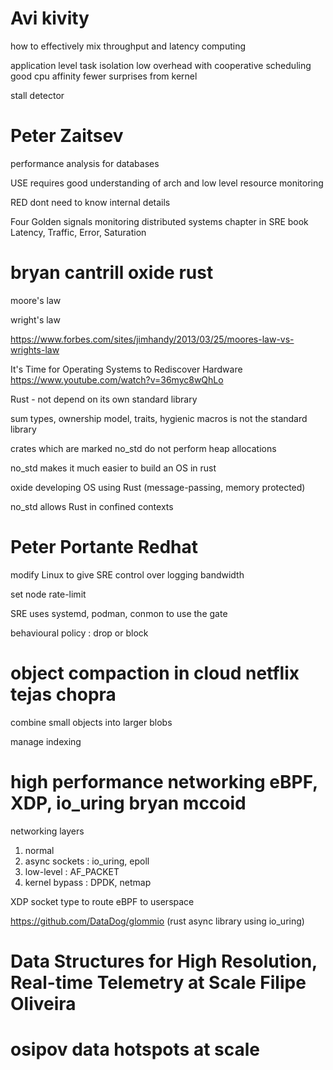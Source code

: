 
# Avi kivity

how to effectively mix throughput and latency computing

application level task isolation
low overhead with cooperative scheduling
good cpu affinity
fewer surprises from kernel

stall detector


# Peter Zaitsev

performance analysis for databases

USE
requires good understanding of arch and low level resource monitoring


RED
dont need to know internal details


Four Golden signals
monitoring distributed systems chapter in SRE book
Latency, Traffic, Error, Saturation


# bryan cantrill oxide rust

moore's law

wright's law

https://www.forbes.com/sites/jimhandy/2013/03/25/moores-law-vs-wrights-law

It's Time for Operating Systems to Rediscover Hardware
https://www.youtube.com/watch?v=36myc8wQhLo

Rust - not depend on its own standard library

sum types, ownership model, traits, hygienic macros is not the standard library

crates which are marked no_std do not perform heap allocations

no_std makes it much easier to build an OS in rust

oxide developing OS using Rust (message-passing, memory protected)

no_std allows Rust in confined contexts

# Peter Portante Redhat

modify Linux to give SRE control over logging bandwidth

set node rate-limit 

SRE uses systemd, podman, conmon to use the gate

behavioural policy : drop or block

# object compaction in cloud netflix tejas chopra

combine small objects into larger blobs

manage indexing


# high performance networking eBPF, XDP, io_uring bryan mccoid

networking layers
1. normal
1. async sockets : io_uring, epoll
2. low-level : AF_PACKET
3. kernel bypass : DPDK, netmap

XDP socket type to route eBPF to userspace

https://github.com/DataDog/glommio (rust async library using io_uring)

# Data Structures for High Resolution, Real-time Telemetry at Scale Filipe Oliveira


# osipov data hotspots at scale
